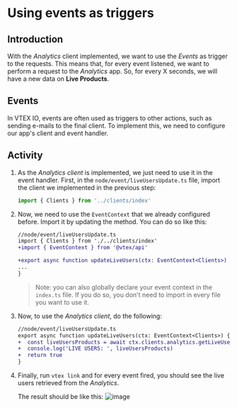 # Using events as triggers

## Introduction

With the _Analytics_ client implemented, we want to use the _Events_ as trigger to the requests. This means that, for every event listened, we want to perform a request to the _Analytics_ app. So, for every X seconds, we will have a new data on **Live Products**.

## Events

In VTEX IO, events are often used as triggers to other actions, such as sending e-mails to the final client. To implement this, we need to configure our app's client and event handler.

## Activity

1. As the _Analytics client_ is implemented, we just need to use it in the event handler. First, in the `node/event/liveUsersUpdate.ts` file, import the client we implemented in the previous step:

   ```ts
   import { Clients } from '../clients/index'
   ```

2. Now, we need to use the `EventContext` that we already configured before. Import it by updating the method. You can do so like this:

   ```diff
   //node/event/liveUsersUpdate.ts
   import { Clients } from './../clients/index'
   +import { EventContext } from '@vtex/api'

   +export async function updateLiveUsers(ctx: EventContext<Clients>) {
   ...
   }
   ```

   > Note: you can also globally declare your event context in the `index.ts` file. If you do so, you don't need to import in every file you want to use it.

3. Now, to use the _Analytics client_, do the following:

   ```diff
   //node/event/liveUsersUpdate.ts
   export async function updateLiveUsers(ctx: EventContext<Clients>) {
   +  const liveUsersProducts = await ctx.clients.analytics.getLiveUsers()
   +  console.log('LIVE USERS: ', liveUsersProducts)
   +  return true
   }
   ```

4. Finally, run `vtex link` and for every event fired, you should see the live users retrieved from the _Analytics_.

   The result should be like this:
   ![image](https://user-images.githubusercontent.com/43679629/85150833-69ffda80-b229-11ea-9260-b9255adf7d9c.png)
